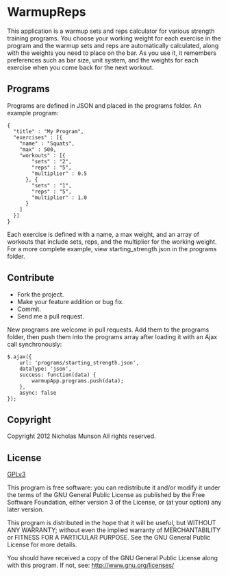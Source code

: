 # WarmupReps

This application is a warmup sets and reps calculator for various
strength training programs.  You choose your working weight for each 
exercise in the program and the warmup sets and reps are automatically
calculated, along with the weights you need to place on the bar.  As 
you use it, it remembers preferences such as bar size, unit system, 
and the weights for each exercise when you come back for the next 
workout.  

## Programs

Programs are defined in JSON and placed in the programs folder.  An 
example program:

    {
      "title" : "My Program",
      "exercises" : [{
        "name" : "Squats",
        "max" : 500,
        "workouts" : [{
            "sets" : "2",
            "reps" : "5",
            "multiplier" : 0.5
          }, {
            "sets" : "1",
            "reps" : "5",
            "multiplier" : 1.0
          }
        ]
      }]
    }

Each exercise is defined with a name, a max weight, and an array of 
workouts that include sets, reps, and the multiplier for the working
weight.  For a more complete example, view starting_strength.json in the
programs folder.

## Contribute

* Fork the project.
* Make your feature addition or bug fix.
* Commit.
* Send me a pull request.

New programs are welcome in pull requests.  Add them to the programs folder, 
then push them into the programs array after loading it with an Ajax call 
synchronously:

    $.ajax({
	    url: 'programs/starting_strength.json',
	    dataType: 'json',
	    success: function(data) {
            warmupApp.programs.push(data);
	    },
	    async: false
    });

## Copyright

Copyright 2012 Nicholas Munson
All rights reserved.

## License

[GPLv3](http://www.gnu.org/licenses/gpl-3.0.html)

This program is free software: you can redistribute it and/or modify
it under the terms of the GNU General Public License as published by
the Free Software Foundation, either version 3 of the License, or
(at your option) any later version.

This program is distributed in the hope that it will be useful,
but WITHOUT ANY WARRANTY; without even the implied warranty of
MERCHANTABILITY or FITNESS FOR A PARTICULAR PURPOSE.  See the
GNU General Public License for more details.

You should have received a copy of the GNU General Public License
along with this program.  If not, see: http://www.gnu.org/licenses/